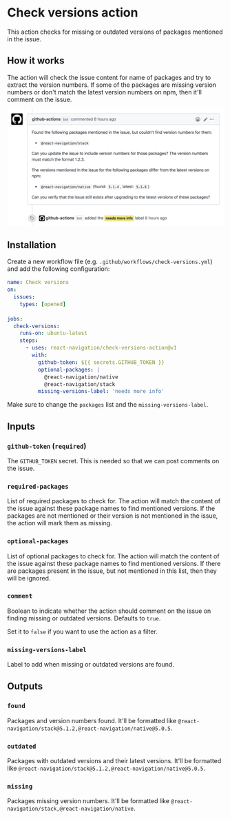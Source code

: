 # Check versions action

This action checks for missing or outdated versions of packages mentioned in the issue.

## How it works

The action will check the issue content for name of packages and try to extract the version numbers. If some of the packages are missing version numbers or don't match the latest version numbers on npm, then it'll comment on the issue.

![demo](assets/screenshot.png)

## Installation

Create a new workflow file (e.g. `.github/workflows/check-versions.yml`) and add the following configuration:

```yml
name: Check versions
on:
  issues:
    types: [opened]

jobs:
  check-versions:
    runs-on: ubuntu-latest
    steps:
      - uses: react-navigation/check-versions-action@v1
        with:
          github-token: ${{ secrets.GITHUB_TOKEN }}
          optional-packages: |
            @react-navigation/native
            @react-navigation/stack
          missing-versions-label: 'needs more info'
```

Make sure to change the `packages` list and the `missing-versions-label`.

## Inputs

### `github-token` (`required`)

The `GITHUB_TOKEN` secret. This is needed so that we can post comments on the issue.

### `required-packages`

List of required packages to check for. The action will match the content of the issue against these package names to find mentioned versions. If the packages are not mentioned or their version is not mentioned in the issue, the action will mark them as missing.

### `optional-packages`

List of optional packages to check for. The action will match the content of the issue against these package names to find mentioned versions. If there are packages present in the issue, but not mentioned in this list, then they will be ignored.

### `comment`

Boolean to indicate whether the action should comment on the issue on finding missing or outdated versions. Defaults to `true`.

Set it to `false` if you want to use the action as a filter.

### `missing-versions-label`

Label to add when missing or outdated versions are found.

## Outputs

### `found`

Packages and version numbers found. It'll be formatted like `@react-navigation/stack@5.1.2,@react-navigation/native@5.0.5`.

### `outdated`

Packages with outdated versions and their latest versions. It'll be formatted like `@react-navigation/stack@5.1.2,@react-navigation/native@5.0.5`.

### `missing`

Packages missing version numbers. It'll be formatted like `@react-navigation/stack,@react-navigation/native`.
